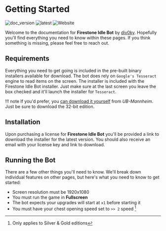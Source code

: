# Getting Started

![doc_version](https://img.shields.io/static/v1?label=docs&message=v0.1&color=blue&style=flat-square)
![latest](https://img.shields.io/static/v1?label=bot&message=v0.8&color=blue&style=flat-square)
![Website](https://img.shields.io/website?down_color=lightgrey&down_message=offline&up_color=blue&up_message=online&url=https%3A%2F%2Ffirestone.div0ky.com&style=flat-square)

Welcome to the documentation for **Firestone Idle Bot** by [div0ky](https://div0ky.com). Hopefully you'll find everything you need to know within these pages. If you think something is missing, please feel free to reach out.

## Requirements

Everything you need to get going is included in the pre-built binary installers available for download. The bot does rely on `Google's Tesseract` engine to read items on the screen. The installer is included with the Firestone Idle Bot installer. Just make sure at the last screen you leave the box checked and it'll launch the installer for `Tesseract`. 

!!! note
    If you'd prefer, you [can download it yourself](https://github.com/UB-Mannheim/tesseract/wiki) from *UB-Mannheim*. Just be sure to download the 32-bit edition.
    
## Installation

Upon purchasing a license for **Firestone Idle Bot** you'll be provided a link to download the installer for the latest version. You should also receive an email with your license key and link to download.

## Running the Bot

There are a few other things you'll need to know. We'll break down individual features on other pages, but here's what you need to know to get started:

* Screen resolution must be 1920x1080
* You must run the game in **Fullscreen**
* The bot expects your upgrades will start at `x1` before starting it
* You must have your chest opening speed set to `>> 2` speed [^1] 


[^1]: Only applies to Silver & Gold editions